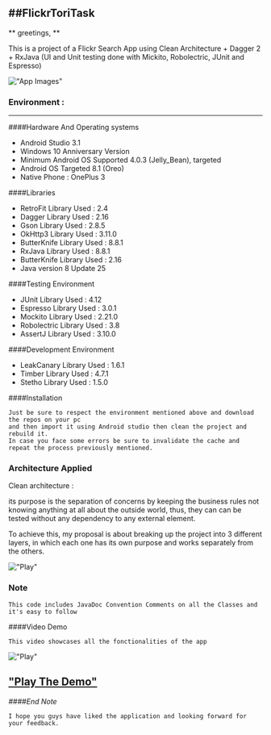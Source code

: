 ##FlickrToriTask
----------

** greetings, ** 

This is a project of a Flickr Search App using Clean Architecture + Dagger 2 + RxJava (UI and Unit testing done with Mickito, Robolectric, JUnit and Espresso) 

!["App Images"](https://photos.app.goo.gl/QGh3YcvsVaxfwTwWA) 
    
### Environment :
----------
####Hardware And Operating systems
* Android Studio 3.1
* Windows 10 Anniversary Version
* Minimum Android OS Supported 4.0.3 (Jelly_Bean), targeted 
* Android OS Targeted 8.1 (Oreo)
* Native Phone : OnePlus 3

####Libraries

* RetroFit Library Used : 2.4 
* Dagger Library Used : 2.16 
* Gson Library Used : 2.8.5 
* OkHttp3 Library Used : 3.11.0 
* ButterKnife Library Used : 8.8.1
* RxJava Library Used : 8.8.1
* ButterKnife Library Used :  2.16
* Java version 8 Update 25

####Testing Environment

* JUnit Library Used : 4.12
* Espresso Library Used : 3.0.1
* Mockito Library Used : 2.21.0
* Robolectric Library Used : 3.8
* AssertJ Library Used : 3.10.0

####Development Environment

* LeakCanary Library Used : 1.6.1
* Timber Library Used : 4.7.1
* Stetho Library Used : 1.5.0


####Installation  

	Just be sure to respect the environment mentioned above and download the repos on your pc    
    and then import it using Android studio then clean the project and rebuild it.   
    In case you face some errors be sure to invalidate the cache and repeat the process previously mentioned.  
### Architecture Applied 

Clean architecture :

its purpose is the separation of concerns by keeping the business rules not knowing anything at all about the outside world, thus, they can can be tested without any dependency to any external element.

To achieve this, my proposal is about breaking up the project into 3 different layers, in which each one has its own purpose and works separately from the others.

!["Play"](https://raw.githubusercontent.com/bufferapp/android-clean-architecture-boilerplate/master/art/architecture.png) 
    
### Note
    This code includes JavaDoc Convention Comments on all the Classes and it's easy to follow
    
####Video Demo  


	This video showcases all the fonctionalities of the app 

!["Play"](https://i.ytimg.com/vi/CVXp3ZgUIr8/maxresdefault.jpg) 

["Play The Demo"]( https://youtu.be/k4mdyPxnFAQ)
------------------------------
    
    
*####End Note*  

    I hope you guys have liked the application and looking forward for your feedback. 
